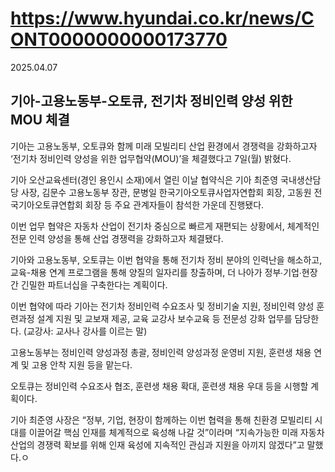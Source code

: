 # https://www.hyundai.co.kr/news/CONT0000000000173770

2025.04.07

## 기아-고용노동부-오토큐, 전기차 정비인력 양성 위한 MOU 체결

기아는 고용노동부, 오토큐와 함께 미래 모빌리티 산업 환경에서 경쟁력을 강화하고자 ‘전기차 정비인력 양성을 위한 업무협약(MOU)’을 체결했다고 7일(월) 밝혔다.

기아 오산교육센터(경인 용인시 소재)에서 열린 이날 협약식은 기아 최준영 국내생산담당 사장, 김문수 고용노동부 장관, 문병일 한국기아오토큐사업자연합회 회장, 고동원 전국기아오토큐연합회 회장 등 주요 관계자들이 참석한 가운데 진행됐다.

이번 업무 협약은 자동차 산업이 전기차 중심으로 빠르게 재편되는 상황에서, 체계적인 전문 인력 양성을 통해 산업 경쟁력을 강화하고자 체결됐다.

기아와 고용노동부, 오토큐는 이번 협약을 통해 전기차 정비 분야의 인력난을 해소하고, 교육-채용 연계 프로그램을 통해 양질의 일자리를 창출하며, 더 나아가 정부∙기업∙현장 간 긴밀한 파트너십을 구축한다는 계획이다.

이번 협약에 따라 기아는 전기차 정비인력 수요조사 및 정비기술 지원, 정비인력 양성 훈련과정 설계 지원 및 교보재 제공, 교육 교강사 보수교육 등 전문성 강화 업무를 담당한다. (교강사: 교사나 강사를 이르는 말)

고용노동부는 정비인력 양성과정 총괄, 정비인력 양성과정 운영비 지원, 훈련생 채용 연계 및 고용 안착 지원 등을 맡는다.

오토큐는 정비인력 수요조사 협조, 훈련생 채용 확대, 훈련생 채용 우대 등을 시행할 계획이다.

기아 최준영 사장은 “정부, 기업, 현장이 함께하는 이번 협력을 통해 친환경 모빌리티 시대를 이끌어갈 핵심 인재를 체계적으로 육성해 나갈 것”이라며 “지속가능한 미래 자동차 산업의 경쟁력 확보를 위해 인재 육성에 지속적인 관심과 지원을 아끼지 않겠다”고 말했다.ㅇ
